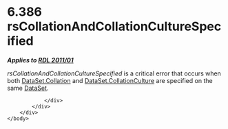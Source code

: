 <html dir="LTR" xmlns:mshelp="http://msdn.microsoft.com/mshelp" xmlns:ddue="http://ddue.schemas.microsoft.com/authoring/2003/5" xmlns:xlink="http://www.w3.org/1999/xlink" xmlns:tool="http://www.microsoft.com/tooltip">
    <head>
        <meta http-equiv="Content-Type" content="text/html; CHARSET=utf-8"></meta>
        <meta name="save" content="history"></meta>
        <title>6.386 rsCollationAndCollationCultureSpecified</title>
        <xml>
            <mshelp:toctitle title="6.386 rsCollationAndCollationCultureSpecified"></mshelp:toctitle>
            <mshelp:rltitle title="[MS-RDL]: rsCollationAndCollationCultureSpecified"></mshelp:rltitle>
            <mshelp:keyword index="A" term="6c4d587b-9171-4d8f-8c2b-1dc64108f91f"></mshelp:keyword>
            <mshelp:attr name="DCSext.ContentType" value="open specification"></mshelp:attr>
            <mshelp:attr name="AssetID" value="6c4d587b-9171-4d8f-8c2b-1dc64108f91f"></mshelp:attr>
            <mshelp:attr name="TopicType" value="kbRef"></mshelp:attr>
            <mshelp:attr name="DCSext.Title" value="[MS-RDL]: rsCollationAndCollationCultureSpecified" />
        </xml>
    </head>
    <body>
        <div id="header">
            <h1 class="heading">6.386 rsCollationAndCollationCultureSpecified</h1>
        </div>
        <div id="mainSection">
            <div id="mainBody">
                <div id="allHistory" class="saveHistory"></div>
                <div id="sectionSection0" class="section" name="collapseableSection">
                    

<p><b><i>Applies to </i></b><a href="bf2bab1a-b608-4bcc-b718-1cc1baa9579c.htm"><b><i>RDL 2011/01</i></b></a></p>

<p><i>rsCollationAndCollationCultureSpecified</i> is a critical
error that occurs when both <a href="367a7f62-9577-467f-9fd2-8712303aa8c2.htm">DataSet.Collation</a>
and <a href="12c29cdb-c707-4e8f-9743-9edb7f204436.htm">DataSet.CollationCulture</a>
are specified on the same <a href="a14782b0-2e2f-4305-83a3-3de3fd750b6a.htm">DataSet</a>.</p>


                </div>
            </div>
        </div>
    </body>
</html>